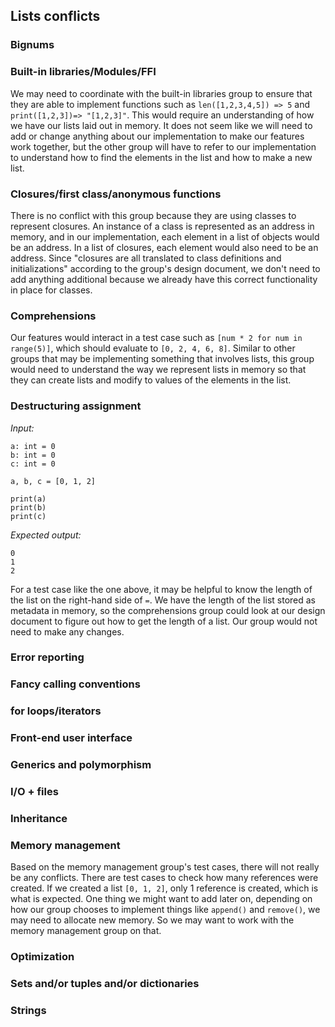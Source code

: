 ## Lists conflicts

### Bignums

### Built-in libraries/Modules/FFI

We may need to coordinate with the built-in libraries group to ensure that they are able to implement functions such as `len([1,2,3,4,5]) => 5` and `print([1,2,3])=> "[1,2,3]"`. This would require an understanding of how we have our lists laid out in memory. It does not seem like we will need to add or change anything about our implementation to make our features work together, but the other group will have to refer to our implementation to understand how to find the elements in the list and how to make a new list.

### Closures/first class/anonymous functions

There is no conflict with this group because they are using classes to represent closures. An instance of a class is represented as an address in memory, and in our implementation, each element in a list of objects would be an address. In a list of closures, each element would also need to be an address. Since "closures are all translated to class definitions and initializations" according to the group's design document, we don't need to add anything additional because we already have this correct functionality in place for classes.

### Comprehensions

Our features would interact in a test case such as `[num * 2 for num in range(5)]`, which should evaluate to `[0, 2, 4, 6, 8]`. Similar to other groups that may be implementing something that involves lists, this group would need to understand the way we represent lists in memory so that they can create lists and modify to values of the elements in the list.

### Destructuring assignment

*Input:*
```
a: int = 0
b: int = 0
c: int = 0

a, b, c = [0, 1, 2]

print(a)
print(b)
print(c)
```

*Expected output:* 
```
0
1
2
```

For a test case like the one above, it may be helpful to know the length of the list on the right-hand side of `=`. We have the length of the list stored as metadata in memory, so the comprehensions group could look at our design document to figure out how to get the length of a list. Our group would not need to make any changes.

### Error reporting

### Fancy calling conventions

### for loops/iterators

### Front-end user interface

### Generics and polymorphism

### I/O + files

### Inheritance

### Memory management

Based on the memory management group's test cases, there will not really be any conflicts. There are test cases to check how many references were created. If we created a list `[0, 1, 2]`, only 1 reference is created, which is what is expected. One thing we might want to add later on, depending on how our group chooses to implement things like `append()` and `remove()`, we may need to allocate new memory. So we may want to work with the memory management group on that.

### Optimization

### Sets and/or tuples and/or dictionaries

### Strings
